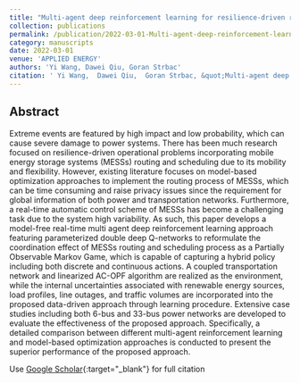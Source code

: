 ```yaml
---
title: "Multi-agent deep reinforcement learning for resilience-driven routing and scheduling of mobile energy storage systems"
collection: publications
permalink: /publication/2022-03-01-Multi-agent-deep-reinforcement-learning-for-resilience-driven-routing-and-scheduling-of-mobile-energy-storage-systems
category: manuscripts
date: 2022-03-01
venue: 'APPLIED ENERGY'
authors: 'Yi Wang, Dawei Qiu, Goran Strbac'
citation: ' Yi Wang,  Dawei Qiu,  Goran Strbac, &quot;Multi-agent deep reinforcement learning for resilience-driven routing and scheduling of mobile energy storage systems.&quot; APPLIED ENERGY, 2022.'
---
```


## Abstract

Extreme events are featured by high impact and low probability, which can cause severe damage to power systems. There has been much research focused on resilience-driven operational problems incorporating mobile energy storage systems (MESSs) routing and scheduling due to its mobility and flexibility. However, existing literature focuses on model-based optimization approaches to implement the routing process of MESSs, which can be time consuming and raise privacy issues since the requirement for global information of both power and transportation networks. Furthermore, a real-time automatic control scheme of MESSs has become a challenging task due to the system high variability. As such, this paper develops a model-free real-time multi agent deep reinforcement learning approach featuring parameterized double deep Q-networks to reformulate the coordination effect of MESSs routing and scheduling process as a Partially Observable Markov Game, which is capable of capturing a hybrid policy including both discrete and continuous actions. A coupled transportation network and linearized AC-OPF algorithm are realized as the environment, while the internal uncertainties associated with renewable energy sources, load profiles, line outages, and traffic volumes are incorporated into the proposed data-driven approach through learning procedure. Extensive case studies including both 6-bus and 33-bus power networks are developed to evaluate the effectiveness of the proposed approach. Specifically, a detailed comparison between different multi-agent reinforcement learning and model-based optimization approaches is conducted to present the superior performance of the proposed approach.

Use [Google Scholar](https://scholar.google.com/scholar?q=Multi+agent+deep+reinforcement+learning+for+resilience+driven+routing+and+scheduling+of+mobile+energy+storage+systems){:target="_blank"} for full citation
